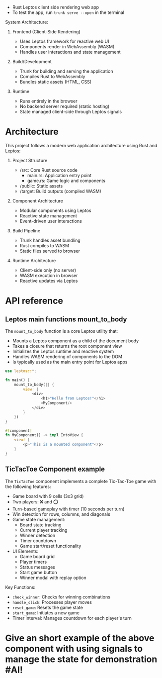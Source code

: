 - Rust Leptos client side rendering web app
- To test the app, run `trunk serve --open` in the terminal

System Architecture:
1. Frontend (Client-Side Rendering)
   - Uses Leptos framework for reactive web UI
   - Components render in WebAssembly (WASM)
   - Handles user interactions and state management
   
2. Build/Development
   - Trunk for building and serving the application
   - Compiles Rust to WebAssembly
   - Bundles static assets (HTML, CSS)

3. Runtime
   - Runs entirely in the browser
   - No backend server required (static hosting)
   - State managed client-side through Leptos signals


# Architecture

This project follows a modern web application architecture using Rust and Leptos:

1. Project Structure
   - /src: Core Rust source code
     - main.rs: Application entry point
     - game.rs: Game logic and components
   - /public: Static assets
   - /target: Build outputs (compiled WASM)
   
2. Component Architecture
   - Modular components using Leptos
   - Reactive state management
   - Event-driven user interactions

3. Build Pipeline
   - Trunk handles asset bundling
   - Rust compiles to WASM
   - Static files served to browser

4. Runtime Architecture
   - Client-side only (no server)
   - WASM execution in browser
   - Reactive updates via Leptos


# API reference

## Leptos main functions mount_to_body

The `mount_to_body` function is a core Leptos utility that:
- Mounts a Leptos component as a child of the document body
- Takes a closure that returns the root component view
- Initializes the Leptos runtime and reactive system
- Handles WASM rendering of components to the DOM
- Is typically used as the main entry point for Leptos apps

```rust
use leptos::*;

fn main() {
    mount_to_body(|| {
        view! { 
            <div>
                <h1>"Hello from Leptos!"</h1>
                <MyComponent/>
            </div>
        }
    })
}

#[component]
fn MyComponent() -> impl IntoView {
    view! {
        <p>"This is a mounted component"</p>
    }
}
```

## TicTacToe Component example

The `TicTacToe` component implements a complete Tic-Tac-Toe game with the following features:

- Game board with 9 cells (3x3 grid)
- Two players: ❌ and ⭕
- Turn-based gameplay with timer (10 seconds per turn)
- Win detection for rows, columns, and diagonals
- Game state management:
  - Board state tracking
  - Current player tracking
  - Winner detection
  - Timer countdown
  - Game start/reset functionality
- UI Elements:
  - Game board grid
  - Player timers
  - Status messages
  - Start game button
  - Winner modal with replay option

Key Functions:
- `check_winner`: Checks for winning combinations
- `handle_click`: Processes player moves
- `reset_game`: Resets the game state
- `start_game`: Initiates a new game
- Timer interval: Manages countdown for each player's turn

# Give an short example of the above component with using signals to manage the state for demonstration #AI!
```rust

```
